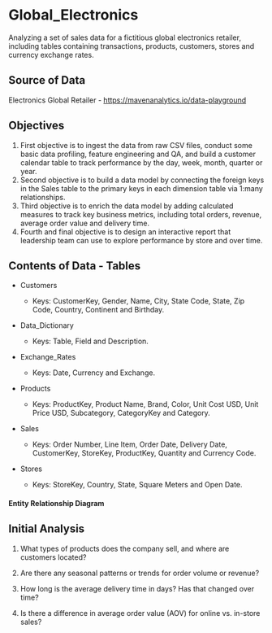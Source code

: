 # Global_Electronics
Analyzing a set of sales data for a fictitious global electronics retailer, including tables containing transactions, products, customers, stores and currency exchange rates.

## Source of Data
Electronics Global Retailer - https://mavenanalytics.io/data-playground

## Objectives
1. First objective is to ingest the data from raw CSV files, conduct some basic data profiling, feature engineering and QA, and build a customer calendar table to track performance by the day, week, month, quarter or year.
2. Second objective is to build a data model by connecting the foreign keys in the Sales table to the primary keys in each dimension table via 1:many relationships.
3. Third objective is to enrich the data model by adding calculated measures to track key business metrics, including total orders, revenue, average order value and delivery time.
4. Fourth and final objective is to design an interactive report that leadership team can use to explore performance by store and over time.

## Contents of Data - Tables

- Customers
  - Keys: CustomerKey, Gender, Name, City, State Code, State, Zip Code, Country, Continent and Birthday.

- Data_Dictionary
  - Keys: Table, Field and Description. 

- Exchange_Rates
  - Keys: Date, Currency and Exchange. 

- Products
  - Keys: ProductKey, Product Name, Brand, Color, Unit Cost USD, Unit Price USD, Subcategory, CategoryKey and Category. 

- Sales
  - Keys: Order Number, Line Item, Order Date, Delivery Date, CustomerKey, StoreKey, ProductKey, Quantity and Currency Code. 

- Stores
  - Keys: StoreKey, Country, State, Square Meters and Open Date.

#### Entity Relationship Diagram

## Initial Analysis

1. What types of products does the company sell, and where are customers located?

2. Are there any seasonal patterns or trends for order volume or revenue?

3. How long is the average delivery time in days? Has that changed over time?

4. Is there a difference in average order value (AOV) for online vs. in-store sales?

